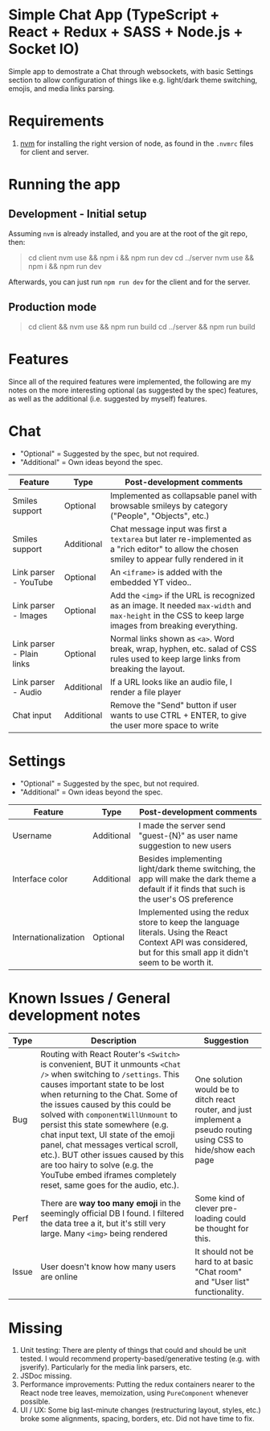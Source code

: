 # Simple Chat App (TypeScript + React + Redux + SASS + Node.js + Socket IO)

Simple app to demostrate a Chat through websockets, with basic Settings section to allow configuration of things like e.g. light/dark theme switching, emojis, and media links parsing.

# Requirements

1. [nvm](https://github.com/nvm-sh/nvm) for installing the right version of node, as found in the `.nvmrc` files for client and server.

# Running the app

## Development - Initial setup

Assuming `nvm` is already installed, and you are at the root of the git repo, then:

> cd client
> nvm use && npm i && npm run dev
> cd ../server
> nvm use && npm i && npm run dev

Afterwards, you can just run `npm run dev` for the client and for the server.

## Production mode

> cd client && nvm use && npm run build
> cd ../server && npm run build

# Features

Since all of the required features were implemented, the following are my notes on the more interesting optional (as suggested by the spec) features, as well as the additional (i.e. suggested by myself) features.

# Chat

* "Optional" = Suggested by the spec, but not required.
* "Additional" = Own ideas beyond the spec.

| Feature  | Type | Post-development comments |
| ------------- | ------------- | ---------- |
| Smiles support  | Optional  | Implemented as collapsable panel with browsable smileys by category ("People", "Objects", etc.)
| Smiles support  | Additional  | Chat message input was first a `textarea` but later re-implemented as a "rich editor" to allow the chosen smiley to appear fully rendered in it |
| Link parser - YouTube | Optional | An `<iframe>` is added with the embedded YT video.. |
| Link parser - Images | Optional | Add the `<img>` if the URL is recognized as an image. It needed `max-width` and `max-height` in the CSS to keep large images from breaking everything. |
| Link parser - Plain links | Optional | Normal links shown as `<a>`. Word break, wrap, hyphen, etc. salad of CSS rules used to keep large links from breaking the layout. |
| Link parser - Audio | Additional | If a URL looks like an audio file, I render a file player |
| Chat input | Additional | Remove the "Send" button if user wants to use CTRL + ENTER, to give the user more space to write |

# Settings

* "Optional" = Suggested by the spec, but not required.
* "Additional" = Own ideas beyond the spec.

| Feature  | Type | Post-development comments |
| ------------- | ------------- | ---------- |
| Username | Additional | I made the server send "guest-{N}" as user name suggestion to new users |
| Interface color | Additional | Besides implementing light/dark theme switching, the app will make the dark theme a default if it finds that such is the user's OS preference |
| Internationalization | Optional | Implemented using the redux store to keep the language literals. Using the React Context API was considered, but for this small app it didn't seem to be worth it. |

# Known Issues / General development notes

| Type  | Description | Suggestion |
| ------------- | ------------- | ---------- |
| Bug | Routing with React Router's `<Switch>` is convenient, BUT it unmounts `<Chat />` when switching to `/settings`. This causes important state to be lost when returning to the Chat. Some of the issues caused by this could be solved with `componentWillUnmount` to persist this state somewhere (e.g. chat input text, UI state of the emoji panel, chat messages vertical scroll, etc.). BUT other issues caused by this are too hairy to solve (e.g. the YouTube embed iframes completely reset, same goes for the audio, etc.). | One solution would be to ditch react router, and just implement a pseudo  routing using CSS to hide/show each page |
| Perf | There are **way too many emoji** in the seemingly official DB I found. I filtered the data tree a it, but it's still very large. Many `<img>` being rendered | Some kind of clever pre-loading could be thought for this.|
| Issue | User doesn't know how many users are online | It should not be hard to at basic "Chat room" and "User list" functionality. |

# Missing

1. Unit testing: There are plenty of things that could and should be unit tested. I would recommend property-based/generative testing (e.g. with jsverify). Particularly for the media link parsers, etc.
2. JSDoc missing.
3. Performance improvements: Putting the redux containers nearer to the React node tree leaves, memoization, using `PureComponent` whenever possible.
4. UI / UX: Some big last-minute changes (restructuring layout, styles, etc.) broke some alignments, spacing, borders, etc. Did not have time to fix.